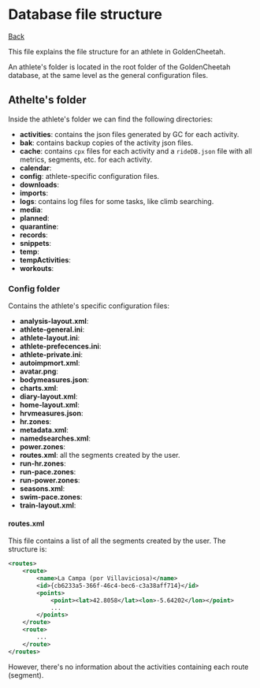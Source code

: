 # Database file structure

[Back](../README.md)

This file explains the file structure for an athlete in GoldenCheetah.

An athlete's folder is located in the root folder of the GoldenCheetah database, at the same level as the general configuration files.

## Athelte's folder

Inside the athlete's folder we can find the following directories:

- **activities**: contains the json files generated by GC for each activity.
- **bak**: contains backup copies of the activity json files.
- **cache**: contains `cpx` files for each activity and a `rideDB.json` file with all metrics, segments, etc. for each activity.
- **calendar**:
- **config**: athlete-specific configuration files.
- **downloads**:
- **imports**:
- **logs**: contains log files for some tasks, like climb searching.
- **media**:
- **planned**:
- **quarantine**:
- **records**:
- **snippets**:
- **temp**:
- **tempActivities**:
- **workouts**:

### Config folder

Contains the athlete's specific configuration files:

- **analysis-layout.xml**:
- **athlete-general.ini**:
- **athlete-layout.ini**:
- **athlete-prefecences.ini**:
- **athlete-private.ini**:
- **autoimpmort.xml**:
- **avatar.png**:
- **bodymeasures.json**:
- **charts.xml**:
- **diary-layout.xml**:
- **home-layout.xml**:
- **hrvmeasures.json**:
- **hr.zones**:
- **metadata.xml**:
- **namedsearches.xml**:
- **power.zones**:
- **routes.xml**: all the segments created by the user.
- **run-hr.zones**:
- **run-pace.zones**:
- **run-power.zones**:
- **seasons.xml**:
- **swim-pace.zones**:
- **train-layout.xml**:

#### routes.xml

This file contains a list of all the segments created by the user. The structure is:

```xml
<routes>
    <route>
        <name>La Campa (por Villaviciosa)</name>
        <id>{cb6233a5-366f-46c4-bec6-c3a38aff714}</id>
        <points>
            <point><lat>42.8058</lat><lon>-5.64202</lon></point>
            ...
        </points>
    </route>
    <route>
        ...
    </route>
</routes>
```

However, there's no information about the activities containing each route (segment).
